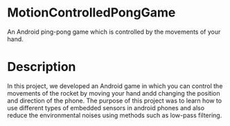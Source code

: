 # MotionControlledPongGame
An Android ping-pong game which is controlled by the movements of your hand.

# Description
In this project, we developed an Android game in which you can control the movements of the rocket by moving your hand andd changing the position and direction of the phone. The purpose of this project was to learn
 how to use different types of embedded sensors in android phones and also reduce the environmental noises using methods such as low-pass filtering.
